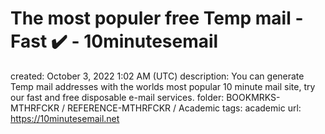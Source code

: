# The most populer free Temp mail - Fast ✔️ - 10minutesemail

created: October 3, 2022 1:02 AM (UTC)
description: You can generate Temp mail addresses with the worlds most popular 10 minute mail site, try our fast and free disposable e-mail services.
folder: BOOKMRKS-MTHRFCKR / REFERENCE-MTHRFCKR / Academic
tags: academic
url: https://10minutesemail.net